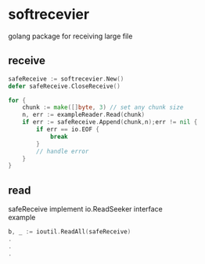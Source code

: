 # softrecevier
golang package for receiving large file

## receive
```go
safeReceive := softrecevier.New()
defer safeReceive.CloseReceive()

for {
    chunk := make([]byte, 3) // set any chunk size
    n, err := exampleReader.Read(chunk)
    if err := safeReceive.Append(chunk,n);err != nil {
        if err == io.EOF {
            break
        }
    	// handle error
    }
}
```

## read
safeReceive implement io.ReadSeeker interface    
example
```go
b, _ := ioutil.ReadAll(safeReceive)
.
.
.
```
